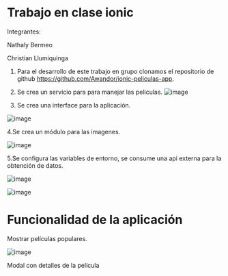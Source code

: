 # Trabajo en clase ionic

Integrantes:

Nathaly Bermeo

Christian Llumiquinga

1. Para el desarrollo de este trabajo en grupo clonamos el repositorio de github https://github.com/Awandor/ionic-peliculas-app.

2. Se crea un servicio para para manejar las peliculas.
![image](https://user-images.githubusercontent.com/66235614/147893766-8e640bd1-cd69-4306-bfad-57dd347ce34a.png)
3. Se crea una interface para la aplicación.

![image](https://user-images.githubusercontent.com/66235614/147893794-50ba384a-a6e8-4135-a7ed-f3edb52bad0a.png)

4.Se crea un módulo para las imagenes.

![image](https://user-images.githubusercontent.com/66235614/147893828-beb7fd93-634b-465d-b8de-2ca35bee6dec.png)

5.Se configura las variables de entorno, se consume una api externa para la obtención de datos.

![image](https://user-images.githubusercontent.com/66235614/147893853-075ce36a-5ddf-44a9-9f24-a526df5a5a1b.png)

![image](https://user-images.githubusercontent.com/66235614/147893895-ae2b7dfd-ca75-4359-8655-8e80e4740089.png)

# Funcionalidad de la aplicación

Mostrar películas populares.

![image](https://user-images.githubusercontent.com/66235614/147894033-8bb8936c-5c2b-4f99-abf7-88301d4dd42a.png)

Modal con detalles de la película







